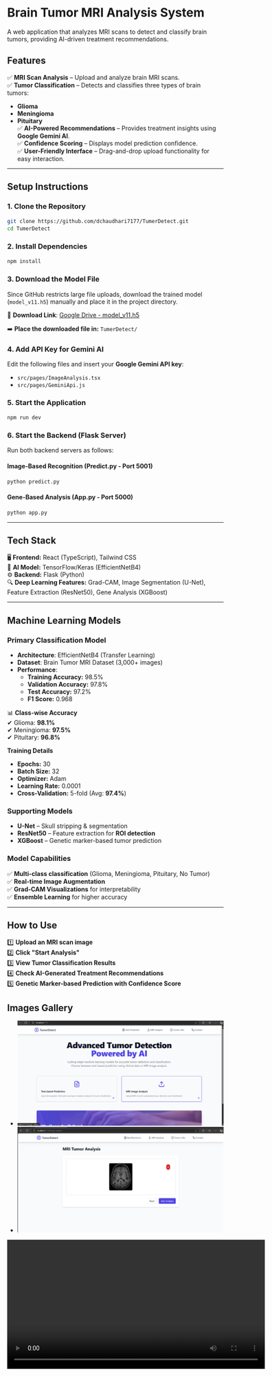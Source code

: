 # **Brain Tumor MRI Analysis System**  

A web application that analyzes MRI scans to detect and classify brain tumors, providing AI-driven treatment recommendations.  

## **Features**  

✅ **MRI Scan Analysis** – Upload and analyze brain MRI scans.  
✅ **Tumor Classification** – Detects and classifies three types of brain tumors:  
  - **Glioma**  
  - **Meningioma**  
  - **Pituitary**  
✅ **AI-Powered Recommendations** – Provides treatment insights using **Google Gemini AI**.  
✅ **Confidence Scoring** – Displays model prediction confidence.  
✅ **User-Friendly Interface** – Drag-and-drop upload functionality for easy interaction.  

---

## **Setup Instructions**  

### **1. Clone the Repository**  
```bash
git clone https://github.com/dchaudhari7177/TumerDetect.git
cd TumerDetect
```

### **2. Install Dependencies**  
```bash
npm install
```

### **3. Download the Model File**  
Since GitHub restricts large file uploads, download the trained model (`model_v11.h5`) manually and place it in the project directory.  

📌 **Download Link**: [Google Drive - model_v11.h5](https://drive.google.com/file/d/1RZF6QePVSp8FvdUxNXCl43HhL192aD4q/view?usp=drive_link)  

➡️ **Place the downloaded file in:** `TumerDetect/`  

### **4. Add API Key for Gemini AI**  
Edit the following files and insert your **Google Gemini API key**:  
- `src/pages/ImageAnalysis.tsx`  
- `src/pages/GeminiApi.js`  

### **5. Start the Application**  
```bash
npm run dev
```

### **6. Start the Backend (Flask Server)**  

Run both backend servers as follows:  

#### **Image-Based Recognition (Predict.py - Port 5001)**  
```bash
python predict.py
```

#### **Gene-Based Analysis (App.py - Port 5000)**  
```bash
python app.py
```

---

## **Tech Stack**  

🖥 **Frontend:** React (TypeScript), Tailwind CSS  
🧠 **AI Model:** TensorFlow/Keras (EfficientNetB4)  
⚙ **Backend:** Flask (Python)  
🔍 **Deep Learning Features:** Grad-CAM, Image Segmentation (U-Net), Feature Extraction (ResNet50), Gene Analysis (XGBoost)  

---

## **Machine Learning Models**  

### **Primary Classification Model**  
- **Architecture**: EfficientNetB4 (Transfer Learning)  
- **Dataset**: Brain Tumor MRI Dataset (3,000+ images)  
- **Performance**:  
  - **Training Accuracy:** 98.5%  
  - **Validation Accuracy:** 97.8%  
  - **Test Accuracy:** 97.2%  
  - **F1 Score:** 0.968  

📊 **Class-wise Accuracy**  
✔ Glioma: **98.1%**  
✔ Meningioma: **97.5%**  
✔ Pituitary: **96.8%**  

**Training Details**  
- **Epochs:** 30  
- **Batch Size:** 32  
- **Optimizer:** Adam  
- **Learning Rate:** 0.0001  
- **Cross-Validation:** 5-fold (Avg: **97.4%**)  

### **Supporting Models**  
- **U-Net** – Skull stripping & segmentation  
- **ResNet50** – Feature extraction for **ROI detection**  
- **XGBoost** – Genetic marker-based tumor prediction  

### **Model Capabilities**  
✅ **Multi-class classification** (Glioma, Meningioma, Pituitary, No Tumor)  
✅ **Real-time Image Augmentation**  
✅ **Grad-CAM Visualizations** for interpretability  
✅ **Ensemble Learning** for higher accuracy  

---

## **How to Use**  

1️⃣ **Upload an MRI scan image**  
2️⃣ **Click "Start Analysis"**  
3️⃣ **View Tumor Classification Results**  
4️⃣ **Check AI-Generated Treatment Recommendations**  
5️⃣ **Genetic Marker-based Prediction with Confidence Score**  

## **Images Gallery**
- ![Image 1](images/image.png)
- ![Image 2](images/imah.png)
<video width="600" controls>
  <source src="images/screenrecording.mp4.mp4" type="video/mp4">
  Your browser does not support the video tag.
</video>